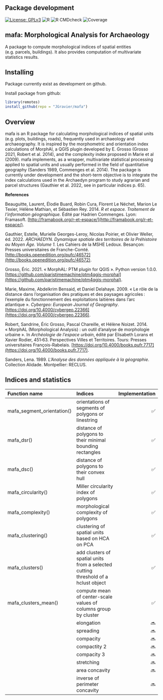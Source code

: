 
## Package development

[![License: GPLv3](https://img.shields.io/badge/License-GPLv3-blue.svg)](https://www.gnu.org/licenses/gpl-3.0)
![R](https://img.shields.io/badge/R-%3E%3D%202.10-blue)
![R CMDcheck](https://img.shields.io/badge/R%20CMD%20check-passing-green)
![Coverage](https://img.shields.io/badge/coverage-60%25-yellow)

## mafa: Morphological Analysis for Archaeology

A package to compute morphological indices of spatial entities (e.g. parcels, buildings). It also provides computation of multivariate statistics results.

## Installing

Package currently exist as development on github.

Install package from github:

``` r
library(remotes)
install_github(repo = "JGravier/mafa")
```

## Overview
mafa is an R package for calculating morphological indices of spatial units (e.g. plots, buildings, roads), frequently used in archaeology and archaeography. It is inspired by the morphometric and orientation index calculations of MorphAl, a QGIS plugin developed by E. Grosso (Grosso 2021, Robert et al. 2014), and the complexity index proposed in Marie et al (2009). mafa implements, as a wrapper, multivariate statistical processing applied to spatial units and usually performed in the field of quantitative geography (Sanders 1989, Commenges et al. 2014). The package is currently under development and the short-term objective is to integrate the index calculations used in the Archaedyn program to study agrarian and parcel structures (Gauthier et al. 2022, see in particular indices p. 65).

**References**

Beauguitte, Laurent, Élodie Buard, Robin Cura, Florent Le Néchet, Marion Le Texier, Hélène Mathian, et Sébastien Rey. 2014. _R et espace. Traitement de l’information géographique._ Édité par Hadrien Commenges. Lyon: Framasoft. [http://framabook.org/r-et-espace/](http://framabook.org/r-et-espace/).

Gauthier, Estelle, Murielle Georges-Leroy, Nicolas Poirier, et Olivier Weller, éd. 2022. _ARCHAEDYN. Dynamique spatiale des territoires de la Préhistoire au Moyen Âge. Volume 1._ Les Cahiers de la MSHE Ledoux. Besançon: Presses universitaires de Franche-Comté. [http://books.openedition.org/pufc/46572](http://books.openedition.org/pufc/46572).

Grosso, Éric. 2021. « MorphAL: PTM plugin for QGIS ». Python version 1.0.0. [https://github.com/paristimemachine/ptm4qgis-morphal](https://github.com/paristimemachine/ptm4qgis-morphal).

Marie, Maxime, Abdelkrim Bensaid, et Daniel Delahaye. 2009. « Le rôle de la distance dans l’organisation des pratiques et des paysages agricoles : l’exemple du fonctionnement des exploitations laitières dans l’arc atlantique ». _Cybergeo: European Journal of Geography_. [https://doi.org/10.4000/cybergeo.22366](https://doi.org/10.4000/cybergeo.22366).

Robert, Sandrine, Éric Grosso, Pascal Chareille, et Hélène Noizet. 2014. « MorphAL (Morphological Analysis) : un outil d’analyse de morphologie urbaine ». In _Archéologie de l’espace urbain_, édité par Elisabeth Lorans et Xavier Rodier, 451‑63. Perspectives Villes et Territoires. Tours: Presses universitaires François-Rabelais. [https://doi.org/10.4000/books.pufr.7717](https://doi.org/10.4000/books.pufr.7717).

Sanders, Lena. 1989. _L’Analyse des données appliquée à la géographie_. Collection Alidade. Montpellier: RECLUS.


## Indices and statistics

| Function name              | Indices                                                   |     Implementation |
|:---------------------------|:----------------------------------------------------------|-------------------:|
| mafa_segment_orientation() | orientations of segments of polygons or linestring        | :white_check_mark: |
| mafa_dsr()                 | distance of polygons to their minimal bounding rectangles | :white_check_mark: |
| mafa_dsc()                 | distance of polygons to their convex hull                 | :white_check_mark: |
| mafa_circularity()         | Miller circularity index of polygons                      | :white_check_mark: |
| mafa_complexity()          | morphological complexity of polygons                      | :white_check_mark: |
| mafa_clustering()          | clustering of spatial units based on HCA on PCA           | :white_check_mark: |
| mafa_clusters()            | add clusters of spatial units from a selected cutting threshold of a hclust object   | :white_check_mark: |
| mafa_clusters_mean()       | compute mean of center-scale values of columns group by cluster     | :white_check_mark: |
|                            | elongation                                                |             :soon: |
|                            | spreading                                                 |             :soon: |
|                            | compacity                                                 |             :soon: |
|                            | compactity 2                                              |             :soon: |
|                            | compacity 3                                               |             :soon: |
|                            | stretching                                                |             :soon: |
|                            | area concavity                                            |             :soon: |
|                            | inverse of perimeter concavity                            |             :soon: |
